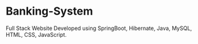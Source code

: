 # Banking-System

Full Stack Website Developed using SpringBoot, Hibernate, Java, MySQL, HTML, CSS, JavaScript.
